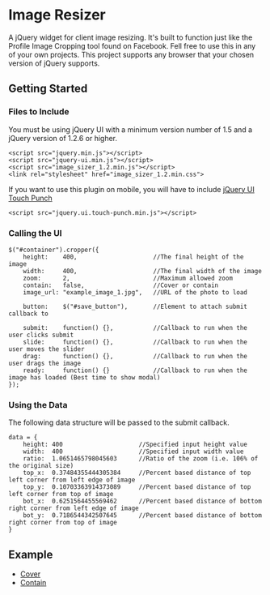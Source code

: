 # Image Resizer

A jQuery widget for client image resizing. It's built to function just like the Profile Image Cropping tool found on Facebook. Fell free to use this in any of your own projects. This project supports any browser that your chosen version of jQuery supports.

## Getting Started
### Files to Include
You must be using jQuery UI with a minimum version number of 1.5 and a jQuery version of 1.2.6 or higher.
```
<script src="jquery.min.js"></script>
<script src="jquery-ui.min.js"></script>
<script src="image_sizer_1.2.min.js"></script>
<link rel="stylesheet" href="image_sizer_1.2.min.css">
```
If you want to use this plugin on mobile, you will have to include [jQuery UI Touch Punch](http://touchpunch.furf.com/)
```
<script src="jquery.ui.touch-punch.min.js"></script>
```

### Calling the UI
```
$("#container").cropper({
    height:    400,                     //The final height of the image
    width:     400,                     //The final width of the image
    zoom:      2,                       //Maximum allowed zoom
    contain:   false,                   //Cover or contain
    image_url: "example_image_1.jpg",   //URL of the photo to load

    button:    $("#save_button"),       //Element to attach submit callback to

    submit:    function() {},           //Callback to run when the user clicks submit
    slide:     function() {},           //Callback to run when the user moves the slider
    drag:      function() {},           //Callback to run when the user drags the image
    ready:     function() {}            //Callback to run when the image has loaded (Best time to show modal)
});
```

### Using the Data
The following data structure will be passed to the submit callback.
```
data = {
    height: 400                     //Specified input height value
    width:  400                     //Specified input width value
    ratio:  1.0651465798045603      //Ratio of the zoom (i.e. 106% of the original size)
    top_x:  0.37484355444305384     //Percent based distance of top left corner from left edge of image
    top_y:  0.10703363914373089     //Percent based distance of top left corner from top of image
    bot_x:  0.6251564455569462      //Percent based distance of bottom right corner from left edge of image
    bot_y:  0.7186544342507645      //Percent based distance of bottom right corner from top of image
}
```

## Example
 - [Cover](https://stevenimle.github.io/Image_Resizer/examples/cover/)
 - [Contain](https://stevenimle.github.io/Image_Resizer/examples/contain/)